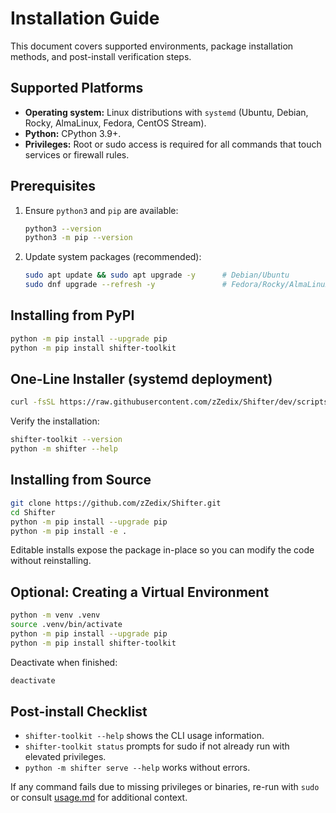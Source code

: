 # Installation Guide

This document covers supported environments, package installation methods, and post-install verification steps.

## Supported Platforms
- **Operating system:** Linux distributions with `systemd` (Ubuntu, Debian, Rocky, AlmaLinux, Fedora, CentOS Stream).
- **Python:** CPython 3.9+.
- **Privileges:** Root or sudo access is required for all commands that touch services or firewall rules.

## Prerequisites
1. Ensure `python3` and `pip` are available:
   ```bash
   python3 --version
   python3 -m pip --version
   ```
2. Update system packages (recommended):
   ```bash
   sudo apt update && sudo apt upgrade -y      # Debian/Ubuntu
   sudo dnf upgrade --refresh -y               # Fedora/Rocky/AlmaLinux
   ```

## Installing from PyPI
```bash
python -m pip install --upgrade pip
python -m pip install shifter-toolkit
```

## One-Line Installer (systemd deployment)
```bash
curl -fsSL https://raw.githubusercontent.com/zZedix/Shifter/dev/scripts/install.sh | sudo bash
```

Verify the installation:
```bash
shifter-toolkit --version
python -m shifter --help
```

## Installing from Source
```bash
git clone https://github.com/zZedix/Shifter.git
cd Shifter
python -m pip install --upgrade pip
python -m pip install -e .
```

Editable installs expose the package in-place so you can modify the code without reinstalling.

## Optional: Creating a Virtual Environment
```bash
python -m venv .venv
source .venv/bin/activate
python -m pip install --upgrade pip
python -m pip install shifter-toolkit
```

Deactivate when finished:
```bash
deactivate
```

## Post-install Checklist
- `shifter-toolkit --help` shows the CLI usage information.
- `shifter-toolkit status` prompts for sudo if not already run with elevated privileges.
- `python -m shifter serve --help` works without errors.

If any command fails due to missing privileges or binaries, re-run with `sudo` or consult [usage.md](usage.md) for additional context.
